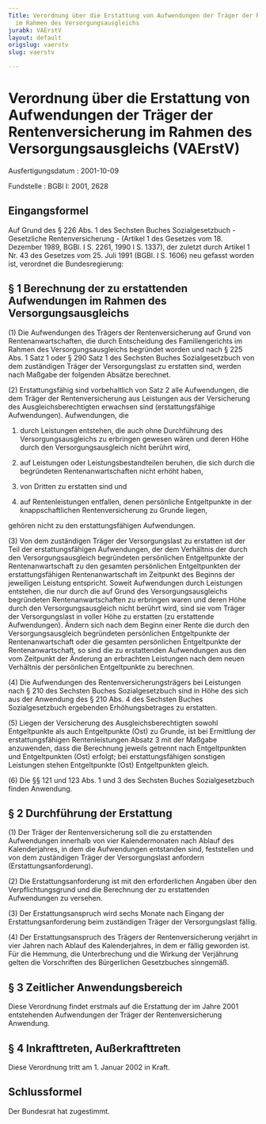 ```yaml
---
Title: Verordnung über die Erstattung von Aufwendungen der Träger der Rentenversicherung
  im Rahmen des Versorgungsausgleichs
jurabk: VAErstV
layout: default
origslug: vaerstv
slug: vaerstv

---
```


# Verordnung über die Erstattung von Aufwendungen der Träger der Rentenversicherung im Rahmen des Versorgungsausgleichs (VAErstV)

Ausfertigungsdatum
:   2001-10-09

Fundstelle
:   BGBl I: 2001, 2628

## Eingangsformel

Auf Grund des § 226 Abs. 1 des Sechsten Buches Sozialgesetzbuch -
Gesetzliche Rentenversicherung - (Artikel 1 des Gesetzes vom 18.
Dezember 1989, BGBl. I S. 2261, 1990 I S. 1337), der zuletzt durch
Artikel 1 Nr. 43 des Gesetzes vom 25. Juli 1991 (BGBl. I S. 1606) neu
gefasst worden ist, verordnet die Bundesregierung:

## § 1 Berechnung der zu erstattenden Aufwendungen im Rahmen des Versorgungsausgleichs

(1) Die Aufwendungen des Trägers der Rentenversicherung auf Grund von
Rentenanwartschaften, die durch Entscheidung des Familiengerichts im
Rahmen des Versorgungsausgleichs begründet worden und nach § 225 Abs.
1 Satz 1 oder § 290 Satz 1 des Sechsten Buches Sozialgesetzbuch von
dem zuständigen Träger der Versorgungslast zu erstatten sind, werden
nach Maßgabe der folgenden Absätze berechnet.

(2) Erstattungsfähig sind vorbehaltlich von Satz 2 alle Aufwendungen,
die dem Träger der Rentenversicherung aus Leistungen aus der
Versicherung des Ausgleichsberechtigten erwachsen sind
(erstattungsfähige Aufwendungen). Aufwendungen, die

1.  durch Leistungen entstehen, die auch ohne Durchführung des
    Versorgungsausgleichs zu erbringen gewesen wären und deren Höhe durch
    den Versorgungsausgleich nicht berührt wird,


2.  auf Leistungen oder Leistungsbestandteilen beruhen, die sich durch die
    begründeten Rentenanwartschaften nicht erhöht haben,


3.  von Dritten zu erstatten sind und


4.  auf Rentenleistungen entfallen, denen persönliche Entgeltpunkte in der
    knappschaftlichen Rentenversicherung zu Grunde liegen,



gehören nicht zu den erstattungsfähigen Aufwendungen.

(3) Von dem zuständigen Träger der Versorgungslast zu erstatten ist
der Teil der erstattungsfähigen Aufwendungen, der dem Verhältnis der
durch den Versorgungsausgleich begründeten persönlichen Entgeltpunkte
der Rentenanwartschaft zu den gesamten persönlichen Entgeltpunkten der
erstattungsfähigen Rentenanwartschaft im Zeitpunkt des Beginns der
jeweiligen Leistung entspricht. Soweit Aufwendungen durch Leistungen
entstehen, die nur durch die auf Grund des Versorgungsausgleichs
begründeten Rentenanwartschaften zu erbringen waren und deren Höhe
durch den Versorgungsausgleich nicht berührt wird, sind sie vom Träger
der Versorgungslast in voller Höhe zu erstatten (zu erstattende
Aufwendungen). Ändern sich nach dem Beginn einer Rente die durch den
Versorgungsausgleich begründeten persönlichen Entgeltpunkte der
Rentenanwartschaft oder die gesamten persönlichen Entgeltpunkte der
Rentenanwartschaft, so sind die zu erstattenden Aufwendungen aus den
vom Zeitpunkt der Änderung an erbrachten Leistungen nach dem neuen
Verhältnis der persönlichen Entgeltpunkte zu berechnen.

(4) Die Aufwendungen des Rentenversicherungsträgers bei Leistungen
nach § 210 des Sechsten Buches Sozialgesetzbuch sind in Höhe des sich
aus der Anwendung des § 210 Abs. 4 des Sechsten Buches
Sozialgesetzbuch ergebenden Erhöhungsbetrages zu erstatten.

(5) Liegen der Versicherung des Ausgleichsberechtigten sowohl
Entgeltpunkte als auch Entgeltpunkte (Ost) zu Grunde, ist bei
Ermittlung der erstattungsfähigen Rentenleistungen Absatz 3 mit der
Maßgabe anzuwenden, dass die Berechnung jeweils getrennt nach
Entgeltpunkten und Entgeltpunkten (Ost) erfolgt; bei
erstattungsfähigen sonstigen Leistungen stehen Entgeltpunkte (Ost)
Entgeltpunkten gleich.

(6) Die §§ 121 und 123 Abs. 1 und 3 des Sechsten Buches
Sozialgesetzbuch finden Anwendung.

## § 2 Durchführung der Erstattung

(1) Der Träger der Rentenversicherung soll die zu erstattenden
Aufwendungen innerhalb von vier Kalendermonaten nach Ablauf des
Kalenderjahres, in dem die Aufwendungen entstanden sind, feststellen
und von dem zuständigen Träger der Versorgungslast anfordern
(Erstattungsanforderung).

(2) Die Erstattungsanforderung ist mit den erforderlichen Angaben über
den Verpflichtungsgrund und die Berechnung der zu erstattenden
Aufwendungen zu versehen.

(3) Der Erstattungsanspruch wird sechs Monate nach Eingang der
Erstattungsanforderung beim zuständigen Träger der Versorgungslast
fällig.

(4) Der Erstattungsanspruch des Trägers der Rentenversicherung
verjährt in vier Jahren nach Ablauf des Kalenderjahres, in dem er
fällig geworden ist. Für die Hemmung, die Unterbrechung und die
Wirkung der Verjährung gelten die Vorschriften des Bürgerlichen
Gesetzbuches sinngemäß.

## § 3 Zeitlicher Anwendungsbereich

Diese Verordnung findet erstmals auf die Erstattung der im Jahre 2001
entstehenden Aufwendungen der Träger der Rentenversicherung Anwendung.

## § 4 Inkrafttreten, Außerkrafttreten

Diese Verordnung tritt am 1. Januar 2002 in Kraft.

## Schlussformel

Der Bundesrat hat zugestimmt.

